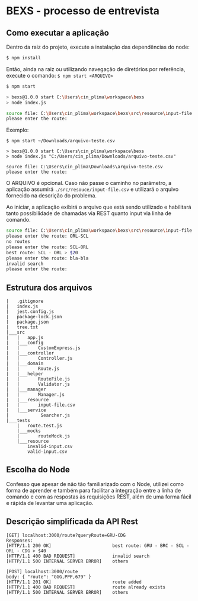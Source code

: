 # BEXS - processo de entrevista

## Como executar a aplicação
Dentro da raiz do projeto, execute a instalação das dependências do node:
```sh
$ npm install
```
Então, ainda na raiz ou utilizando navegação de diretórios por referência, execute o comando: `$ npm start <ARQUIVO>`
```sh
$ npm start

> bexs@1.0.0 start C:\Users\cin_plima\workspace\bexs
> node index.js

source file: C:\Users\cin_plima\workspace\bexs\src\resource\input-file.csv
please enter the route: 
```
Exemplo:
```
$ npm start ~/Downloads/arquivo-teste.csv

> bexs@1.0.0 start C:\Users\cin_plima\workspace\bexs
> node index.js "C:/Users/cin_plima/Downloads/arquivo-teste.csv"

source file: C:\Users\cin_plima\Downloads\arquivo-teste.csv
please enter the route:  
```

O ARQUIVO é opcional. Caso não passe o caminho no parâmetro, a aplicação assumirá `./src/resouce/input-file.csv` e utilizará o arquivo fornecido na descrição do problema.

Ao iniciar, a aplicação exibirá o arquivo que está sendo utilizado e habilitará tanto possibilidade de chamadas via REST quanto input via linha de comando.
```sh
source file: C:\Users\cin_plima\workspace\bexs\src\resource\input-file.csv
please enter the route: ORL-SCL
no routes
please enter the route: SCL-ORL
best route: SCL - ORL > $20
please enter the route: bla-bla
invalid search
please enter the route:
```


## Estrutura dos arquivos
```
|	.gitignore
|	index.js
|	jest.config.js
|	package-lock.json
|	package.json
|	tree.txt
|___src
|	|	app.js
|	|___config
|	|		CustomExpress.js
|	|___controller
|	|		Controller.js
|	|___domain
|	|		Route.js
|	|___helper
|	|		RouteFile.js
|	|		Validator.js
|	|___manager
|	|		Manager.js
|	|___resource
|	|		input-file.csv
|	|___service
|			 Searcher.js
|___tests
	|	route.test.js
	|___mocks
	|		routeMock.js
	|___resource
		invalid-input.csv
		valid-input.csv
```

## Escolha do Node
Confesso que apesar de não tão familiarizado com o Node, utilizei como forma de aprender e também para facilitar a integração entre a linha de comando e com as respostas às requisições REST, além de uma forma fácil e rápida de levantar uma aplicação.

## Descrição simplificada da API Rest
```
[GET] localhost:3000/route?queryRoute=GRU-CDG
Responses:
[HTTP/1.1 200 OK]                       best route: GRU - BRC - SCL - ORL - CDG > $40
[HTTP/1.1 400 BAD REQUEST]              invalid search
[HTTP/1.1 500 INTERNAL SERVER ERROR]    others

[POST] localhost:3000/route
body: { "route": "GGG,PPP,679" }
[HTTP/1.1 201 OK]                       route added
[HTTP/1.1 400 BAD REQUEST]              route already exists
[HTTP/1.1 500 INTERNAL SERVER ERROR]    others
```
